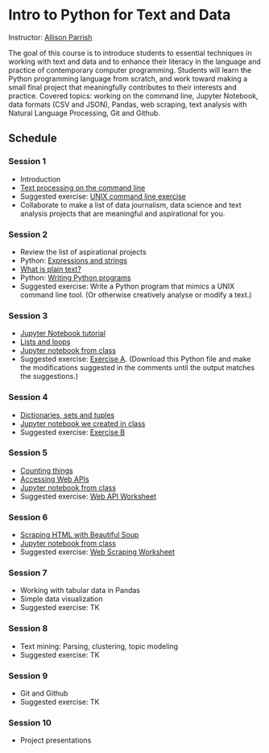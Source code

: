# Intro to Python for Text and Data

Instructor: [Allison Parrish](http://www.decontextualize.com/)

The goal of this course is to introduce students to essential techniques in
working with text and data and to enhance their literacy in the language and
practice of contemporary computer programming. Students will learn the Python
programming language from scratch, and work toward making a small final project
that meaningfully contributes to their interests and practice. Covered topics:
working on the command line, Jupyter Notebook, data formats (CSV and JSON),
Pandas, web scraping, text analysis with Natural Language Processing, Git and
Github.

## Schedule

### Session 1

* Introduction
* [Text processing on the command line](http://rwet.decontextualize.com/book/unix/)
* Suggested exercise: [UNIX command line
  exercise](https://gist.github.com/aparrish/30cf87e287a4e3652342)
* Collaborate to make a list of data journalism, data science and text analysis
  projects that are meaningful and aspirational for you.

### Session 2

* Review the list of aspirational projects
* Python: [Expressions and strings](expressions-and-strings.ipynb)
* [What is plain text?](http://air.decontextualize.com/plain-text/)
* Python: [Writing Python programs](http://rwet.decontextualize.com/book/writing-python-programs)
* Suggested exercise: Write a Python program that mimics a UNIX command line
  tool. (Or otherwise creatively analyse or modify a text.)

### Session 3

* [Jupyter Notebook tutorial](jupyter-notebook-tutorial.ipynb)
* [Lists and loops](lists.ipynb)
* [Jupyter notebook from class](lists-notes-20170719.ipynb)
* Suggested exercise: [Exercise A](python_exercise_a.py). (Download this Python
  file and make the modifications suggested in the comments until the output
  matches the suggestions.)

### Session 4

* [Dictionaries, sets and tuples](dictionaries-sets-tuples.ipynb)
* [Jupyter notebook we created in class](notes-20170720.ipynb)
* Suggested exercise: [Exercise B](python_exercise_b.py)

### Session 5

* [Counting things](counting.ipynb)
* [Accessing Web APIs](web-requests.ipynb)
* [Jupyter notebook from class](notes-20170721.ipynb)
* Suggested exercise: [Web API Worksheet](web-api-worksheet.ipynb)

### Session 6

* [Scraping HTML with Beautiful Soup](scraping-html.ipynb)
* [Jupyter notebook from class](notes-20170724.ipynb)
* Suggested exercise: [Web Scraping Worksheet](web-scraping-worksheet.ipynb)

### Session 7

* Working with tabular data in Pandas
* Simple data visualization
* Suggested exercise: TK

### Session 8

* Text mining: Parsing, clustering, topic modeling
* Suggested exercise: TK

### Session 9

* Git and Github
* Suggested exercise: TK

### Session 10

* Project presentations

